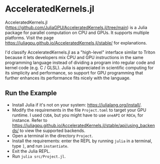 # AcceleratedKernels.jl

AcceleratedKernels.jl (https://github.com/JuliaGPU/AcceleratedKernels.jl/tree/main) is a Julia
package for parallel computation on CPU and GPUs. It supports multiple platforms. Visit the page
https://juliagpu.github.io/AcceleratedKernels.jl/stable/ for explanations.

I'd classify AcceleratedKernels.jl as a "high-level" interface similar to Triton because it lets
developers mix CPU and GPU instructions in the same programming language instead of dividing a
program into regular code and kernel code (e.g. C / GLSL). Julia is appreciated in scientific
computing for its simplicity and performance, so support for GPU programming that further enhances
its performance fits nicely with the language.


## Run the Example

- Install Julia if it's not on your system: https://julialang.org/install/.
- Modify the requirements in the file `Project.toml` to target your GPU runtime. I used `CUDA`, but
  you might have to use `oneAPI` or `ROCm`, for instance. Refer to https://juliagpu.github.io/AcceleratedKernels.jl/stable/api/using_backends/
  to view the supported backends.
- Open a terminal in the directory `Project`.
- Install the requirements: enter the REPL by running `julia` in a terminal, type `]`, and run
  `instantiate`.
- Exit the Julia REPL.
- Run `julia src/Project.jl`.
